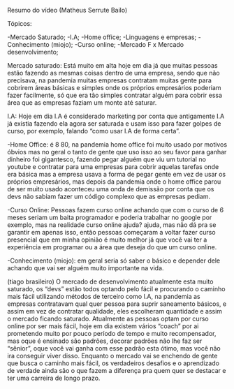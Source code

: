 Resumo do vídeo (Matheus Serrute Bailo)

Tópicos:

-Mercado Saturado;
-I.A;
-Home office;
-Linguagens e empresas;
-Conhecimento (miojo);
-Curso online;
-Mercado F x Mercado desenvolvimento;


Mercado saturado: Está muito em alta hoje em dia já que muitas pessoas estão fazendo as mesmas coisas dentro de uma empresa, sendo que não precisava, na pandemia muitas empresas contratam muitas gente para cobrirem áreas básicas e simples onde os próprios empresários poderiam fazer facilmente, só que era tão simples contratar alguém para cobrir essa área que as empresas faziam um monte até saturar.


I.A: Hoje em dia I.A é considerado marketing por conta que antigamente I.A já existia fazendo ela agora ser saturada e usam isso para fazer golpes de curso, por exemplo, falando “como usar I.A de forma certa”.

-Home Office: é 8 80, na pandemia home office foi muito usado por motivos óbvios mas no geral o tanto de gente que uso isso ao seu favor para ganhar dinheiro foi gigantesco, fazendo pegar alguém que viu um tutorial no youtube e contratar para uma empresas para cobrir aquelas tarefas onde era básica mas a empresa usava a forma de pegar gente em vez de usar os próprios empresários, mas depois da pandemia onde o home office parou de ser muito usado aconteceu uma onda de demissão por conta que os devs não sabiam fazer um código complexo que as empresas pediam.

-Curso Online: Pessoas fazem curso online achando que com o curso de 6 meses seriam um baita programador e poderia trabalhar no google por exemplo, mas na realidade curso online ajuda? ajuda, mas não dá pra se garantir em apenas isso, então pessoas começaram a voltar fazer curso presencial que em minha opinião é muito melhor já que você vai ter a experiência em programar ou a área que deseja do que um curso online.

-Conhecimento (miojo):  em geral seria só saber o básico e depender dele achando que vai ser alguém muito importante na vida.

(tiago brasileiro)
O mercado de desenvolvimento atualmente esta muito saturado, os “devs” estão todos optando pelo fácil e procurando o caminho mais fácil utilizando métodos de terceiro como I.A, na pandemia as empresas contratavam qual quer pessoa para suprir saneamento básicos, e assim em vez de contratar qualidade, eles escolheram quantidade e assim o mercado ficando saturado. Atualmente as pessoas optam por curso online por ser mais fácil, hoje em dia existem vários “coach” por ai prometendo muito por pouco período de tempo e muito recompensador, mas oque é ensinado são padrões, decorar padrões não lhe faz ser “sênior”, oque você vai ganha com esse padrão esta ótimo, mas você não ira conseguir viver disso. Enquanto o mercado vai se enchendo de gente que busca o caminho mais fácil, os verdadeiros desafios e o aprendizado de verdade ainda são o que fazem a diferença pra quem quer se destacar e ter uma carreira de longo prazo.
